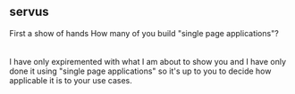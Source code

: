 ##  servus

<aside class="notes">
First a show of hands
How many of you build "single page applications"?

<br>
<br>
<br>
I have only expiremented with what I am about to show you and I have only done it using "single page applications" so it's up to you to decide how applicable it is to your use cases.
</aside>
